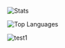 ![Stats](https://github-readme-stats.vercel.app/api?username=ZombaSY&show_icons=true&theme=radical)

![Top Languages](https://github-readme-stats.vercel.app/api/top-langs/?username=ZombaSY&layout=compact&theme=radical)

![test1](http://github-profile-summary-cards.vercel.app/api/cards/profile-details?username=ZombaSY&theme=aura_dark)

